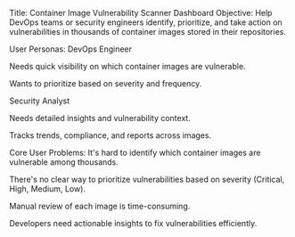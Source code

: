Title: Container Image Vulnerability Scanner Dashboard
Objective:
Help DevOps teams or security engineers identify, prioritize, and take action on vulnerabilities in thousands of container images stored in their repositories.

User Personas:
DevOps Engineer

Needs quick visibility on which container images are vulnerable.

Wants to prioritize based on severity and frequency.

Security Analyst

Needs detailed insights and vulnerability context.

Tracks trends, compliance, and reports across images.

Core User Problems:
It's hard to identify which container images are vulnerable among thousands.

There's no clear way to prioritize vulnerabilities based on severity (Critical, High, Medium, Low).

Manual review of each image is time-consuming.

Developers need actionable insights to fix vulnerabilities efficiently.
